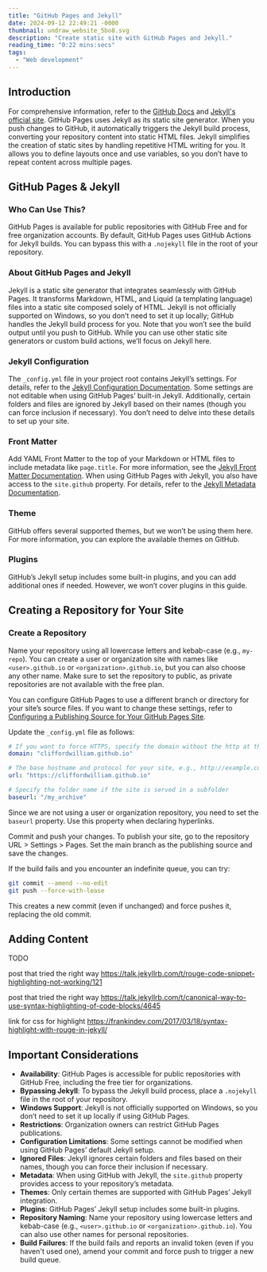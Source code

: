 ```yaml
---
title: "GitHub Pages and Jekyll"
date: 2024-09-12 22:49:21 -0000
thumbnail: undraw_website_5bo8.svg
description: "Create static site with GitHub Pages and Jekyll."
reading_time: "0:22 mins:secs"
tags: 
  - "Web development"
---
```


## Introduction

For comprehensive information, refer to the [GitHub Docs](https://docs.github.com/en/pages/setting-up-a-github-pages-site-with-jekyll) and [Jekyll's official site](https://jekyllrb.com/). GitHub Pages uses Jekyll as its static site generator. When you push changes to GitHub, it automatically triggers the Jekyll build process, converting your repository content into static HTML files. Jekyll simplifies the creation of static sites by handling repetitive HTML writing for you. It allows you to define layouts once and use variables, so you don’t have to repeat content across multiple pages.

## GitHub Pages & Jekyll

### Who Can Use This?

GitHub Pages is available for public repositories with GitHub Free and for free organization accounts. By default, GitHub Pages uses GitHub Actions for Jekyll builds. You can bypass this with a `.nojekyll` file in the root of your repository.

### About GitHub Pages and Jekyll

Jekyll is a static site generator that integrates seamlessly with GitHub Pages. It transforms Markdown, HTML, and Liquid (a templating language) files into a static site composed solely of HTML. Jekyll is not officially supported on Windows, so you don’t need to set it up locally; GitHub handles the Jekyll build process for you. Note that you won’t see the build output until you push to GitHub. While you can use other static site generators or custom build actions, we’ll focus on Jekyll here.

### Jekyll Configuration

The `_config.yml` file in your project root contains Jekyll’s settings. For details, refer to the [Jekyll Configuration Documentation](https://jekyllrb.com/docs/configuration/). Some settings are not editable when using GitHub Pages’ built-in Jekyll. Additionally, certain folders and files are ignored by Jekyll based on their names (though you can force inclusion if necessary). You don’t need to delve into these details to set up your site.

### Front Matter

Add YAML Front Matter to the top of your Markdown or HTML files to include metadata like `page.title`. For more information, see the [Jekyll Front Matter Documentation](https://jekyllrb.com/docs/front-matter/). When using GitHub Pages with Jekyll, you also have access to the `site.github` property. For details, refer to the [Jekyll Metadata Documentation](https://jekyll.github.io/github-metadata/site.github/).

### Theme

GitHub offers several supported themes, but we won’t be using them here. For more information, you can explore the available themes on GitHub.

### Plugins

GitHub’s Jekyll setup includes some built-in plugins, and you can add additional ones if needed. However, we won’t cover plugins in this guide.

## Creating a Repository for Your Site

### Create a Repository

Name your repository using all lowercase letters and kebab-case (e.g., `my-repo`). You can create a user or organization site with names like `<user>.github.io` or `<organization>.github.io`, but you can also choose any other name. Make sure to set the repository to public, as private repositories are not available with the free plan.

You can configure GitHub Pages to use a different branch or directory for your site’s source files. If you want to change these settings, refer to [Configuring a Publishing Source for Your GitHub Pages Site](https://docs.github.com/en/pages/getting-started-with-github-pages/configuring-a-publishing-source-for-your-github-pages-site).

Update the `_config.yml` file as follows:

```yaml
# If you want to force HTTPS, specify the domain without the http at the start, e.g., example.com
domain: "cliffordwilliam.github.io"

# The base hostname and protocol for your site, e.g., http://example.com
url: "https://cliffordwilliam.github.io"

# Specify the folder name if the site is served in a subfolder
baseurl: "/my_archive"
```

Since we are not using a user or organization repository, you need to set the `baseurl` property. Use this property when declaring hyperlinks.

Commit and push your changes. To publish your site, go to the repository URL > Settings > Pages. Set the main branch as the publishing source and save the changes.

If the build fails and you encounter an indefinite queue, you can try:

```bash
git commit --amend --no-edit
git push --force-with-lease
```

This creates a new commit (even if unchanged) and force pushes it, replacing the old commit.

## Adding Content

TODO

post that tried the right way
https://talk.jekyllrb.com/t/rouge-code-snippet-highlighting-not-working/121

post that tried the right way
https://talk.jekyllrb.com/t/canonical-way-to-use-syntax-highlighting-of-code-blocks/4645

link for css for highlight
https://frankindev.com/2017/03/18/syntax-highlight-with-rouge-in-jekyll/

## Important Considerations

- **Availability**: GitHub Pages is accessible for public repositories with GitHub Free, including the free tier for organizations.
- **Bypassing Jekyll**: To bypass the Jekyll build process, place a `.nojekyll` file in the root of your repository.
- **Windows Support**: Jekyll is not officially supported on Windows, so you don’t need to set it up locally if using GitHub Pages.
- **Restrictions**: Organization owners can restrict GitHub Pages publications.
- **Configuration Limitations**: Some settings cannot be modified when using GitHub Pages’ default Jekyll setup.
- **Ignored Files**: Jekyll ignores certain folders and files based on their names, though you can force their inclusion if necessary.
- **Metadata**: When using GitHub with Jekyll, the `site.github` property provides access to your repository’s metadata.
- **Themes**: Only certain themes are supported with GitHub Pages’ Jekyll integration.
- **Plugins**: GitHub Pages’ Jekyll setup includes some built-in plugins.
- **Repository Naming**: Name your repository using lowercase letters and kebab-case (e.g., `<user>.github.io` or `<organization>.github.io`). You can also use other names for personal repositories.
- **Build Failures**: If the build fails and reports an invalid token (even if you haven't used one), amend your commit and force push to trigger a new build queue.
